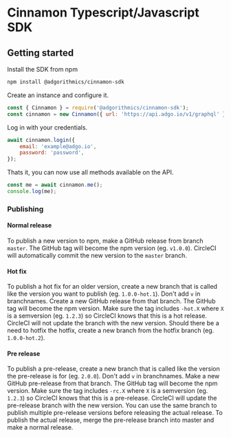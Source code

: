 # Cinnamon Typescript/Javascript SDK

## Getting started

Install the SDK from npm

```bash
npm install @adgorithmics/cinnamon-sdk
```

Create an instance and configure it.

```javascript
const { Cinnamon } = require('@adgorithmics/cinnamon-sdk');
const cinnamon = new Cinnamon({ url: 'https://api.adgo.io/v1/graphql' });
```

Log in with your credentials.

```javascript
await cinnamon.login({
    email: 'example@adgo.io',
    password: 'password',
});
```

Thats it, you can now use all methods available on the API.

```javascript
const me = await cinnamon.me();
console.log(me);
```

### Publishing

#### Normal release

To publish a new version to npm, make a GitHub release from branch `master`.
The GitHub tag will become the npm version (eg. `v1.0.0`).
CircleCI will automatically commit the new version to the `master` branch.

#### Hot fix

To publish a hot fix for an older version, create a new branch that is called like the version you want to publish (eg. `1.0.0-hot.1`).
Don't add `v` in branchnames. Create a new GitHub release from that branch. The GitHub tag will become the npm version.
Make sure the tag includes `-hot.X` where `X` is a semversion (eg. `1.2.3`) so CircleCI knows
that this is a hot release.
CircleCI will not update the branch with the new version. Should there be a
need to hotfix the hotfix, create a new branch from the hotfix branch (eg. `1.0.0-hot.2`).

#### Pre release

To publish a pre-release, create a new branch that is called like the version
the pre-release is for (eg. `2.0.0`). Don't add `v` in branchnames.
Make a new GitHub pre-release from that branch. The GitHub tag will become the npm version.
Make sure the tag includes `-rc.X` where `X` is a semversion (eg. `1.2.3`) so CircleCI knows
that this is a pre-release.
CircleCI will update the pre-release branch with the new version. You can use
the same branch to publish multiple pre-release versions before releasing the actual release.
To publish the actual release, merge the pre-release branch into master and make
a normal release.
